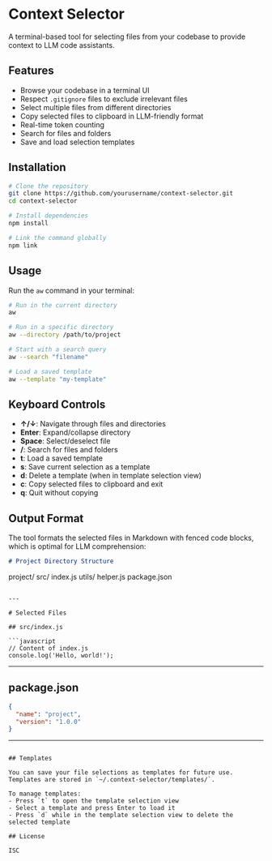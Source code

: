 # Context Selector

A terminal-based tool for selecting files from your codebase to provide context to LLM code assistants.

## Features

- Browse your codebase in a terminal UI
- Respect `.gitignore` files to exclude irrelevant files
- Select multiple files from different directories
- Copy selected files to clipboard in LLM-friendly format
- Real-time token counting
- Search for files and folders
- Save and load selection templates

## Installation

```bash
# Clone the repository
git clone https://github.com/yourusername/context-selector.git
cd context-selector

# Install dependencies
npm install

# Link the command globally
npm link
```

## Usage

Run the `aw` command in your terminal:

```bash
# Run in the current directory
aw

# Run in a specific directory
aw --directory /path/to/project

# Start with a search query
aw --search "filename"

# Load a saved template
aw --template "my-template"
```

## Keyboard Controls

- **↑/↓**: Navigate through files and directories
- **Enter**: Expand/collapse directory
- **Space**: Select/deselect file
- **/**: Search for files and folders
- **t**: Load a saved template
- **s**: Save current selection as a template
- **d**: Delete a template (when in template selection view)
- **c**: Copy selected files to clipboard and exit
- **q**: Quit without copying

## Output Format

The tool formats the selected files in Markdown with fenced code blocks, which is optimal for LLM comprehension:

```markdown
# Project Directory Structure

```
project/
  src/
    index.js
    utils/
      helper.js
  package.json
```

---

# Selected Files

## src/index.js

```javascript
// Content of index.js
console.log('Hello, world!');
```

---

## package.json

```json
{
  "name": "project",
  "version": "1.0.0"
}
```

---
```

## Templates

You can save your file selections as templates for future use. Templates are stored in `~/.context-selector/templates/`.

To manage templates:
- Press `t` to open the template selection view
- Select a template and press Enter to load it
- Press `d` while in the template selection view to delete the selected template

## License

ISC

